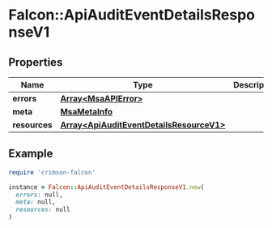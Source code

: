 # Falcon::ApiAuditEventDetailsResponseV1

## Properties

| Name | Type | Description | Notes |
| ---- | ---- | ----------- | ----- |
| **errors** | [**Array&lt;MsaAPIError&gt;**](MsaAPIError.md) |  |  |
| **meta** | [**MsaMetaInfo**](MsaMetaInfo.md) |  |  |
| **resources** | [**Array&lt;ApiAuditEventDetailsResourceV1&gt;**](ApiAuditEventDetailsResourceV1.md) |  |  |

## Example

```ruby
require 'crimson-falcon'

instance = Falcon::ApiAuditEventDetailsResponseV1.new(
  errors: null,
  meta: null,
  resources: null
)
```

